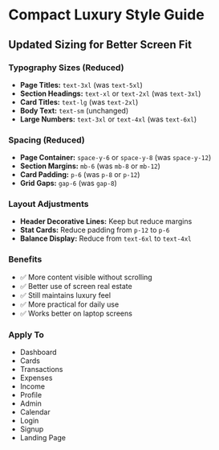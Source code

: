 # Compact Luxury Style Guide

## Updated Sizing for Better Screen Fit

### Typography Sizes (Reduced)
- **Page Titles:** `text-3xl` (was `text-5xl`)
- **Section Headings:** `text-xl` or `text-2xl` (was `text-3xl`)
- **Card Titles:** `text-lg` (was `text-2xl`)
- **Body Text:** `text-sm` (unchanged)
- **Large Numbers:** `text-3xl` or `text-4xl` (was `text-6xl`)

### Spacing (Reduced)
- **Page Container:** `space-y-6` or `space-y-8` (was `space-y-12`)
- **Section Margins:** `mb-6` (was `mb-8` or `mb-12`)
- **Card Padding:** `p-6` (was `p-8` or `p-12`)
- **Grid Gaps:** `gap-6` (was `gap-8`)

### Layout Adjustments
- **Header Decorative Lines:** Keep but reduce margins
- **Stat Cards:** Reduce padding from `p-12` to `p-6`
- **Balance Display:** Reduce from `text-6xl` to `text-4xl`

### Benefits
- ✅ More content visible without scrolling
- ✅ Better use of screen real estate
- ✅ Still maintains luxury feel
- ✅ More practical for daily use
- ✅ Works better on laptop screens

### Apply To
- Dashboard
- Cards
- Transactions
- Expenses
- Income
- Profile
- Admin
- Calendar
- Login
- Signup
- Landing Page

